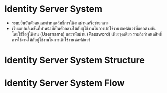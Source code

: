 # Identity Server System 
- ระบบยืนยันตัวตนและกำหนดสิทธิ์การใช้งานผ่านเครือข่ายกลาง
- เว็บแอปพลิเคชันที่ทําหน้าที่เป็นตัวกลางให้กับผู้ใช้งานในการเข้าใช้งานซอฟต์แวร์ที่แตกต่างกัน โดยใช้ชื่อผู้ใช้งาน (Username) และรหัสผ่าน (Password) เพียงชุดเดียว รวมถึงกําหนดสิทธิ์การใช้งานให้กับผู้ใช้งานในการเข้าใช้งานซอฟต์แวร์
  
# Identity Server System Structure

# Identity Server System Flow
